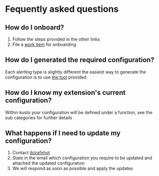 <a name="fequently-asked-questions"></a>
# Fequently asked questions

<a name="fequently-asked-questions-how-do-i-onboard"></a>
## How do I onboard?

1. Follow the steps provided in the other links
1. File a [work item][alerting-onboarding] for onboarding

<a name="fequently-asked-questions-how-do-i-generated-the-required-configuration"></a>
## How do I generated the required configuration?

Each alerting type is slightly different the easiest way to generate the configuration
is to use [the tool][alerting-tool] provided.

<a name="fequently-asked-questions-how-do-i-know-my-extension-s-current-configuration"></a>
## How do I know my extension&#39;s current configuration?

Within kusto your configuration will be defined under a function, see the sub categories for further details

<a name="fequently-asked-questions-what-happens-if-i-need-to-update-my-configuration"></a>
## What happens if I need to update my configuration?

1. Contact [ibizafxhot](mailto:ibizafxhot@microsoft.com) 
1. State in the email which configuration you require to be updated and attached the updated configuration
1. We will respond as soon as possible and apply the updates

[alerting-onboarding]: https://aka.ms/portalfx/alerting-onboarding
[alerting-tool]: https://microsoft.sharepoint.com/teams/azureteams/docs/PortalFx/Alert/AlertCustomizationTool.zip
[alerting-kusto-partner]: https://ailoganalyticsportal-privatecluster.cloudapp.net/clusters/azportal.kusto.windows.net/databases/Partner?q=H4sIAAAAAAAEAEvOKS0uSS3SUHesKsgvKknMUdfUS0ksSUxKLE7VUApILCrJSy1S0tRzSU1LLM0pcS7KBKrOTNTQBABHZQn9OQAAAA%3d%3d